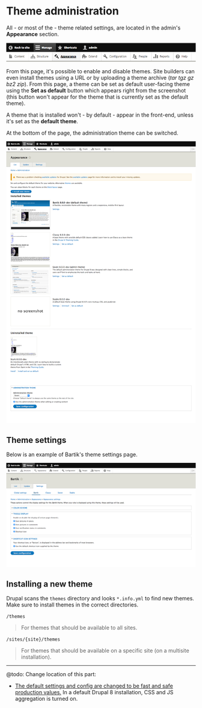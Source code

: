 # Theme administration

All - or most of the - theme related settings, are located in the admin's **Appearance** section.

![The appearance menu](../img/appearance-menu.png)

From this page, it's possible to enable and disable themes. Site builders can even install themes using a URL or by uploading a theme archive (*tar tgz gz bz2 zip*). From this page, a theme can be set as default user-facing theme using the **Set as default** button which appears right from the screenshot (this button won't appear for the theme that is currently set as the default theme).

A theme that is installed won't - by default - appear in the front-end, unless it's set as the **default theme**.

At the bottom of the page, the administration theme can be switched.

![The appearance page](../img/appearance-full.png)

## Theme settings

Below is an example of Bartik's theme settings page.

![The appearance page](../img/bartik-settings.png)

## Installing a new theme

Drupal scans the `themes` directory and looks `*.info.yml` to find new themes. Make sure to install themes in the correct directories.

    /themes

> For themes that should be available to all sites.

    /sites/{site}/themes

> For themes that should be available on a specific site (on a multisite installation).

****

@todo: Change location of this part:

- [The default settings and config are changed to be fast and safe production values.](https://www.drupal.org/node/2259531)
In a default Drupal 8 installation, CSS and JS aggregation is turned on.

